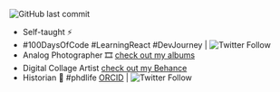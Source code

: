 
![GitHub last commit](https://img.shields.io/github/last-commit/ted2xmen/ted2xmen)
- Self-taught ⚡️ 
- #100DaysOfCode #LearningReact #DevJourney | ![Twitter Follow](https://img.shields.io/twitter/follow/ted2xmen?style=social)
- Analog Photographer 🎞️ [check out my albums](https://www.lomography.com/homes/lunaparkbuyucusu/albums)
- Digital Collage Artist [check out my Behance](https://www.behance.net/Ted2xmen)
- Historian 📗 #phdlife [ORCID](https://orcid.org/0000-0001-8587-3369) | ![Twitter Follow](https://img.shields.io/twitter/follow/tugrulerdemd?style=social)
